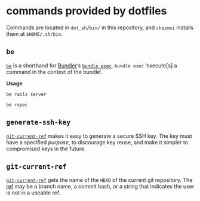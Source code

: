 # commands provided by dotfiles

Commands are located in `dot_sh/bin/` in this repository, and `chezmoi` installs them at `$HOME/.sh/bin`.

## `be`

[`be`](../dot_sh/bin/executable_be) is a shorthand for [Bundler](https://bundler.io)’s [`bundle exec`](https://bundler.io/v2.1/man/bundle-exec.1.html). `bundle exec` ‘execute[s] a command in the context of the bundle’.

**Usage**

```shell
be rails server

be rspec
```

## `generate-ssh-key`

[`git-current-ref`](../dot_sh/bin/executable_git-current-ref) makes it easy to generate a secure SSH key. The key must have a specified *purpose*, to discourage key reuse, and make it simpler to compromised keys in the future.

## `git-current-ref`

[`git-current-ref`](../dot_sh/bin/executable_git-current-ref) gets the name of the `HEAD` of the current git repository. The [ref](https://git-scm.com/book/en/v2/Git-Internals-Git-References) may be a branch name, a commit hash, or a string that indicates the user is not in a useable ref.

